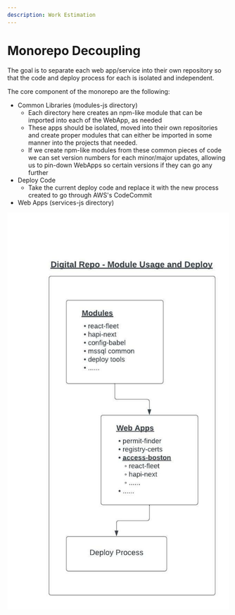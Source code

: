 ```yaml
---
description: Work Estimation
---
```


# Monorepo Decoupling

The goal is to separate each web app/service into their own repository so that the code and deploy process for each is isolated and independent.&#x20;



The core component of the monorepo are the following:

* Common Libraries (modules-js directory)
  * Each directory here creates an npm-like module that can be imported into each of the WebApp, as needed
  * These apps should be isolated, moved into their own repositories and create proper modules that can either be imported in some manner into the projects that needed.
  * If we create npm-like modules from these common pieces of code we can set version numbers for each minor/major updates, allowing us to pin-down WebApps so certain versions if they can go any further
* Deploy Code
  * Take the current deploy code and replace it with the new process created to go through AWS's CodeCommit
* Web Apps (services-js directory)



![](<../../../../.gitbook/assets/COB - MonoRepo Decoupling.jpeg>)



